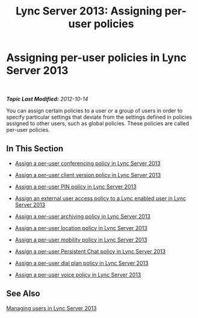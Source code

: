 ﻿---
title: 'Lync Server 2013: Assigning per-user policies'
TOCTitle: Assigning per-user policies
ms:assetid: a4ed0120-d9e5-4eb2-acfd-8de2cb503652
ms:mtpsurl: https://technet.microsoft.com/en-us/library/Gg182561(v=OCS.15)
ms:contentKeyID: 48184971
ms.date: 07/23/2014
mtps_version: v=OCS.15
---

<div data-xmlns="http://www.w3.org/1999/xhtml">

<div class="topic" data-xmlns="http://www.w3.org/1999/xhtml" data-msxsl="urn:schemas-microsoft-com:xslt" data-cs="http://msdn.microsoft.com/en-us/">

<div data-asp="http://msdn2.microsoft.com/asp">

# Assigning per-user policies in Lync Server 2013

</div>

<div id="mainSection">

<div id="mainBody">

<span> </span>

_**Topic Last Modified:** 2012-10-14_

You can assign certain policies to a user or a group of users in order to specify particular settings that deviate from the settings defined in policies assigned to other users, such as global policies. These policies are called per-user policies.

<div>

## In This Section

  - [Assign a per-user conferencing policy in Lync Server 2013](lync-server-2013-assign-a-per-user-conferencing-policy.md)

  - [Assign a per-user client version policy in Lync Server 2013](lync-server-2013-assign-a-per-user-client-version-policy.md)

  - [Assign a per-user PIN policy in Lync Server 2013](lync-server-2013-assign-a-per-user-pin-policy.md)

  - [Assign an external user access policy to a Lync enabled user in Lync Server 2013](lync-server-2013-assign-an-external-user-access-policy-to-a-lync-enabled-user.md)

  - [Assign a per-user archiving policy in Lync Server 2013](lync-server-2013-assign-a-per-user-archiving-policy.md)

  - [Assign a per-user location policy in Lync Server 2013](lync-server-2013-assign-a-per-user-location-policy.md)

  - [Assign a per-user mobility policy in Lync Server 2013](lync-server-2013-assign-a-per-user-mobility-policy.md)

  - [Assign a per-user Persistent Chat policy in Lync Server 2013](lync-server-2013-assign-a-per-user-persistent-chat-policy.md)

  - [Assign a per-user dial plan policy in Lync Server 2013](lync-server-2013-assign-a-per-user-dial-plan-policy.md)

  - [Assign a per-user voice policy in Lync Server 2013](lync-server-2013-assign-a-per-user-voice-policy.md)

</div>

<div>

## See Also


[Managing users in Lync Server 2013](lync-server-2013-managing-users-in-lync-server.md)  
  

</div>

</div>

<span> </span>

</div>

</div>

</div>

